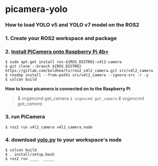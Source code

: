 # picamera-yolo

### How to load YOLO v5 and YOLO v7 model on the ROS2

### 1. Create your ROS2 workspace and package 

### 2. [Install PiCamera onto Raspberry Pi 4b+](https://index.ros.org/r/v4l2_camera/)
    $ sudo apt-get install ros-${ROS_DISTRO}-v4l2-camera
    $ git clone --branch ${ROS_DISTRO} https://gitlab.com/boldhearts/ros2_v4l2_camera.git src/v4l2_camera
    $ rosdep install --from-paths src/v4l2_camera --ignore-src -r -y
    $ colcon build

**How to know picamera is connected on to the Raspberry Pi** 
    
>$ vcgencmd get_camera
`$ vcgencmd get_camera`
*$ vcgencmd get_camera*
    
### 3. run PiCamera
    $ ros2 run v4l2_camera v4l2_camera_node

### 4. download [yolo.py]() to your workspace's node
    $ colcon build
    $ . install/setup.bash
    $ ros2 run ____  _____
